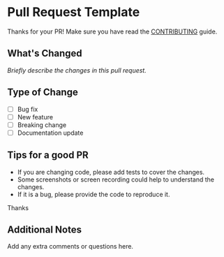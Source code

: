 # Pull Request Template

Thanks for your PR! Make sure you have read the [CONTRIBUTING](./CONTRIBUTING.md) guide.

## What's Changed

_Briefly describe the changes in this pull request._

## Type of Change

- [ ] Bug fix
- [ ] New feature
- [ ] Breaking change
- [ ] Documentation update

## Tips for a good PR

- If you are changing code, please add tests to cover the changes.
- Some screenshots or screen recording could help to understand the changes.
- If it is a bug, please provide the code to reproduce it.

Thanks

## Additional Notes

Add any extra comments or questions here.
